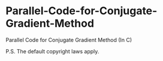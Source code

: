 # Parallel-Code-for-Conjugate-Gradient-Method
Parallel Code for Conjugate Gradient Method (In C)

P.S. The default copyright laws apply.
